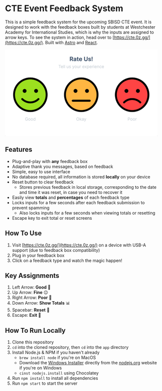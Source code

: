 # CTE Event Feedback System

This is a simple feedback system for the upcoming SBISD CTE event. It is designed to work with the feedback boxes built by students at Westchester Academy for International Studies, which is why the inputs are assigned to arrow keys. To see the system in action, head over to [https://cte.0z.gg/](https://cte.0z.gg/). Built with [Astro](https://astro.build/) and [React](https://react.dev/).

![Feedback Preview](img/smiley-preview.png)

## Features
- Plug-and-play with **any** feedback box
- Adaptive thank you messages, based on feedback
- Simple, easy to use interface
- No database required, all information is stored **locally** on your device
- Reset button to clear feedback
    - Stores previous feedback in local storage, corresponding to the date and time it was reset, in case you need to recover it
- Easily view **totals** and **percentages** of each feedback type
- Locks inputs for a few seconds after each feedback submission to prevent spamming
    - Also locks inputs for a few seconds when viewing totals or resetting
- Escape key to exit total or reset screens

## How To Use
1. Visit [https://cte.0z.gg/](https://cte.0z.gg/) on a device with USB-A support (due to feedback box compatibility)
2. Plug in your feedback box
3. Click on a feedback type and watch the magic happen!

## Key Assignments
1. Left Arrow: **Good** 🙂
2. Up Arrow: **Fine** 😐
3. Right Arrow: **Poor** 🙁
4. Down Arrow: **Show Totals** 📊
5. Spacebar: **Reset** 🔄
6. Escape: **Exit** 🚪

## How To Run Locally
1. Clone this repository
2. `cd` into the cloned repository, then `cd` into the `app` directory
3. Install Node.js & NPM if you haven't already
    - `brew install node` if you're on MacOS
    - Download the [Windows Installer](https://nodejs.org/en/#home-downloadhead) directly from the [nodejs.org](https://nodejs.org) website if you're on Windows
    - `cinst nodejs.install` using Chocolatey
4. Run `npm install` to install all dependencies
5. Run `npm start` to start the server


